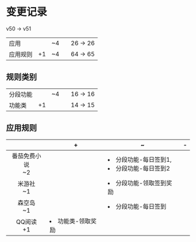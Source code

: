 # 变更记录

v50 -> v51

||||||
|-|:-:|:-:|:-:|:-:|
|应用||~4||26 -> 26|
|应用规则|+1|~4||64 -> 65|

## 规则类别

||||||
|-|:-:|:-:|:-:|:-:|
|分段功能||~4||16 -> 16|
|功能类|+1|||14 -> 15|

## 应用规则

||+|~|-|
|:-:|-|-|-|
|番茄免费小说<br>~2||<li>分段功能-每日签到1,<li>分段功能-每日签到2||
|米游社<br>~1||<li>分段功能-领取签到奖励||
|森空岛<br>~1||<li>分段功能-每日签到||
|QQ阅读<br>+1|<li>功能类-领取奖励|||
